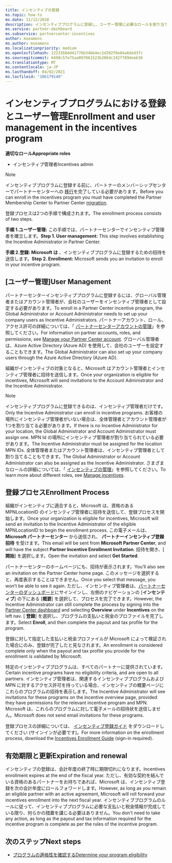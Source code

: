 ```yaml
---
title: インセンティブの登録
ms.topic: how-to
ms.date: 11/12/2020
description: インセンティブプログラムに登録し、ユーザー管理に必要なロールを割り当てます。 この記事では、登録プロセスについて説明します。
ms.service: partner-dashboard
ms.subservice: partnercenter-incentives
author: mseamons
ms.author: mseamons
ms.localizationpriority: medium
ms.openlocfilehash: 22233b8dd41776b34bb4ec1d202f6e84a6ded3fc
ms.sourcegitcommit: 6498c57e75aa097861523b206dc142f789deeb36
ms.translationtype: MT
ms.contentlocale: ja-JP
ms.lasthandoff: 04/02/2021
ms.locfileid: "106179140"
---
```

# <a name="enrollment-and-user-management-in-the-incentives-program"></a><span data-ttu-id="28276-104">インセンティブプログラムにおける登録とユーザー管理</span><span class="sxs-lookup"><span data-stu-id="28276-104">Enrollment and user management in the incentives program</span></span>

<span data-ttu-id="28276-105">**適切なロール**</span><span class="sxs-lookup"><span data-stu-id="28276-105">**Appropriate roles**</span></span>

- <span data-ttu-id="28276-106">インセンティブ管理者</span><span class="sxs-lookup"><span data-stu-id="28276-106">Incentives admin</span></span>

>[!NOTE]
><span data-ttu-id="28276-107">インセンティブプログラムに登録する前に、パートナーのメンバーシップセンターでパートナーセンターへの [移行](prepare-pmc-pc-migration.md)を完了している必要があります。</span><span class="sxs-lookup"><span data-stu-id="28276-107">Before you can enroll in the incentives program you must have completed the Partner Membership Center to Partner Center [migration](prepare-pmc-pc-migration.md).</span></span>

<span data-ttu-id="28276-108">登録プロセスは2つの手順で構成されます。</span><span class="sxs-lookup"><span data-stu-id="28276-108">The enrollment process consists of two steps.</span></span>

<span data-ttu-id="28276-109">**手順 1.ユーザー管理:** この手順では、パートナーセンターでインセンティブ管理者を確立します。</span><span class="sxs-lookup"><span data-stu-id="28276-109">**Step 1. User management:** This step involves establishing the Incentive Administrator in Partner Center.</span></span>

<span data-ttu-id="28276-110">**手順 2.登録: Microsoft は** 、インセンティブプログラムに登録するための招待を送信します。</span><span class="sxs-lookup"><span data-stu-id="28276-110">**Step 2. Enrollment:** Microsoft sends you an invitation to enroll in your incentive program.</span></span>

## <a name="user-management"></a><span data-ttu-id="28276-111">[ユーザー管理]</span><span class="sxs-lookup"><span data-stu-id="28276-111">User Management</span></span>

<span data-ttu-id="28276-112">パートナーセンターインセンティブプログラムに登録するには、グローバル管理者またはアカウント管理者が、会社のユーザーをインセンティブ管理者として設定する必要があります。</span><span class="sxs-lookup"><span data-stu-id="28276-112">To enroll in a Partner Center incentive program, the Global Administrator or Account Administrator needs to set up your company users as Incentive Administrators.</span></span> <span data-ttu-id="28276-113">パートナーアカウント、ロール、アクセス許可の詳細については、「 [パートナーセンターアカウントの管理](partner-center-account-setup.md)」を参照してください。</span><span class="sxs-lookup"><span data-stu-id="28276-113">For information on partner accounts, roles, and permissions, see [Manage your Partner Center account](partner-center-account-setup.md).</span></span> <span data-ttu-id="28276-114">グローバル管理者は、Azure Active Directory (Azure AD) を使用して、会社のユーザーを設定することもできます。</span><span class="sxs-lookup"><span data-stu-id="28276-114">The Global Administrator can also set up your company users through the Azure Active Directory (Azure AD).</span></span>

<span data-ttu-id="28276-115">組織がインセンティブの対象となると、Microsoft はアカウント管理者とインセンティブ管理者に招待を送信します。</span><span class="sxs-lookup"><span data-stu-id="28276-115">Once your organization is eligible for incentives, Microsoft will send invitations to the Account Administrator and the Incentive Administrator.</span></span>

>[!NOTE]
><span data-ttu-id="28276-116">インセンティブプログラムに登録できるのは、インセンティブ管理者だけです。</span><span class="sxs-lookup"><span data-stu-id="28276-116">Only the Incentive Administrator can enroll in incentive programs.</span></span> <span data-ttu-id="28276-117">お客様の場所にインセンティブ管理者がいない場合は、全体管理者とアカウント管理者が1つを割り当てる必要があります。</span><span class="sxs-lookup"><span data-stu-id="28276-117">If there is no Incentive Administrator for your location, the Global Administrator and Account Administrator must assign one.</span></span> <span data-ttu-id="28276-118">MPN Id の場所にインセンティブ管理者が割り当てられている必要があります。</span><span class="sxs-lookup"><span data-stu-id="28276-118">The Incentive Administrator must be assigned for the location MPN IDs.</span></span> <span data-ttu-id="28276-119">全体管理者またはアカウント管理者は、インセンティブ管理者として割り当てることもできます。</span><span class="sxs-lookup"><span data-stu-id="28276-119">The Global Administrator or Account Administrator can also be assigned as the Incentive Administrator.</span></span> <span data-ttu-id="28276-120">さまざまなロールの詳細については、「 [インセンティブの管理](permissions-overview.md#manage-incentives)」を参照してください。</span><span class="sxs-lookup"><span data-stu-id="28276-120">To learn more about different roles, see [Manage incentives](permissions-overview.md#manage-incentives).</span></span>

## <a name="enrollment-process"></a><span data-ttu-id="28276-121">登録プロセス</span><span class="sxs-lookup"><span data-stu-id="28276-121">Enrollment Process</span></span>

<span data-ttu-id="28276-122">組織がインセンティブに適合すると、Microsoft は、資格のある MPNLocationID のインセンティブ管理者に招待を送信して、登録プロセスを開始します。</span><span class="sxs-lookup"><span data-stu-id="28276-122">Once your organization is eligible for incentives, Microsoft will send an invitation to the Incentive Administrator of the eligible MPNLocationID to begin the enrollment process.</span></span> <span data-ttu-id="28276-123">この電子メールは、 **Microsoft パートナーセンター** から送信され、 **パートナーインセンティブ登録招待** を受けます。</span><span class="sxs-lookup"><span data-stu-id="28276-123">This email will be sent from **Microsoft Partner Center**, and will have the subject **Partner Incentive Enrollment Invitation**.</span></span> <span data-ttu-id="28276-124">招待を開き、[ **開始**] を選択します。</span><span class="sxs-lookup"><span data-stu-id="28276-124">Open the invitation and select **Get Started**.</span></span>

<span data-ttu-id="28276-125">パートナーセンターのホームページにも、招待が表示されます。</span><span class="sxs-lookup"><span data-stu-id="28276-125">You’ll also see an invitation on the Partner Center home page.</span></span> <span data-ttu-id="28276-126">このメッセージを選択すると、再度表示することはできません。</span><span class="sxs-lookup"><span data-stu-id="28276-126">Once you select that message, you won’t be able to see it again.</span></span> <span data-ttu-id="28276-127">ただし、インセンティブ管理者は、[パートナーセンターのダッシュボード](https://partner.microsoft.com/dashboard/)にサインインし、左側のナビゲーションの [**インセンティブ**] の下にある [**概要**] を選択して、プロセスを完了できます。</span><span class="sxs-lookup"><span data-stu-id="28276-127">However, the Incentive Administrator can still complete the process by signing into the [Partner Center dashboard](https://partner.microsoft.com/dashboard/) and selecting **Overview** under **Incentives** on the left nav.</span></span> <span data-ttu-id="28276-128">[ **登録**] を選択し、プログラムの支払いと税金のプロファイルを完了します。</span><span class="sxs-lookup"><span data-stu-id="28276-128">Select **Enroll**, and then complete the payout and tax profile for the program.</span></span>

<span data-ttu-id="28276-129">登録に対して指定した支払いと税金プロファイルが Microsoft によって検証された場合にのみ、登録が完了したと見なされます。</span><span class="sxs-lookup"><span data-stu-id="28276-129">An enrollment is considered complete only when the payout and tax profile you provide for the enrollment is validated by Microsoft.</span></span>

<span data-ttu-id="28276-130">特定のインセンティブプログラムは、すべてのパートナーに提供されています。</span><span class="sxs-lookup"><span data-stu-id="28276-130">Certain incentive programs have no eligibility criteria, and are open to all partners.</span></span> <span data-ttu-id="28276-131">インセンティブ管理者は、関連するインセンティブプログラムおよび MPN に対するアクセス許可を持っている場合、インセンティブの概要ページにこれらのプログラムの招待を表示します。</span><span class="sxs-lookup"><span data-stu-id="28276-131">The Incentive Administrator will see invitations for these programs on the incentive overview page, provided they have permissions for the relevant incentive program and MPN.</span></span> <span data-ttu-id="28276-132">Microsoft は、これらのプログラムに対して電子メールの招待状を送信しません。</span><span class="sxs-lookup"><span data-stu-id="28276-132">Microsoft does not send email invitations for these programs.</span></span>

<span data-ttu-id="28276-133">登録プロセスの詳細については、 [インセンティブ登録ガイド](https://partner.microsoft.com/resources/detail/partner-center-incentives-enrollment-pdf) をダウンロードしてください (サインインが必要です)。</span><span class="sxs-lookup"><span data-stu-id="28276-133">For more information on the enrollment process, download the [Incentives Enrollment Guide](https://partner.microsoft.com/resources/detail/partner-center-incentives-enrollment-pdf) (sign-in required).</span></span>

## <a name="expiration-and-renewal"></a><span data-ttu-id="28276-134">有効期限と更新</span><span class="sxs-lookup"><span data-stu-id="28276-134">Expiration and renewal</span></span>

<span data-ttu-id="28276-135">インセンティブの登録は、会計年度の終了時に期限切れになります。</span><span class="sxs-lookup"><span data-stu-id="28276-135">Incentives enrollment expires at the end of the fiscal year.</span></span> <span data-ttu-id="28276-136">ただし、有効な契約を結んでいる資格のあるパートナーをお持ちであれば、Microsoft は、インセンティブ登録を次の会計年度にロールフォワードします。</span><span class="sxs-lookup"><span data-stu-id="28276-136">However, as long as you remain an eligible partner with an active agreement, Microsoft will roll forward your incentives enrollment into the next fiscal year.</span></span> <span data-ttu-id="28276-137">インセンティブプログラムのルールに従って、インセンティブプログラムに必要な支払いと税金情報が完成している限り、何らかの措置を講じる必要はありません。</span><span class="sxs-lookup"><span data-stu-id="28276-137">You don't need to take any action, as long as the payout and tax information required for the incentive program is complete as per the rules of the incentive program.</span></span>

## <a name="next-steps"></a><span data-ttu-id="28276-138">次のステップ</span><span class="sxs-lookup"><span data-stu-id="28276-138">Next steps</span></span>

- [<span data-ttu-id="28276-139">プログラムの適格性を確認する</span><span class="sxs-lookup"><span data-stu-id="28276-139">Determine your program eligibility</span></span>](incentives-determined-your-program-eligibility.md)
